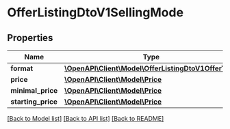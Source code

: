 # OfferListingDtoV1SellingMode

## Properties
Name | Type | Description | Notes
------------ | ------------- | ------------- | -------------
**format** | [**\OpenAPI\Client\Model\OfferListingDtoV1OfferType**](OfferListingDtoV1OfferType.md) |  | [optional] 
**price** | [**\OpenAPI\Client\Model\Price**](Price.md) |  | [optional] 
**minimal_price** | [**\OpenAPI\Client\Model\Price**](Price.md) |  | [optional] 
**starting_price** | [**\OpenAPI\Client\Model\Price**](Price.md) |  | [optional] 

[[Back to Model list]](../README.md#documentation-for-models) [[Back to API list]](../README.md#documentation-for-api-endpoints) [[Back to README]](../README.md)


